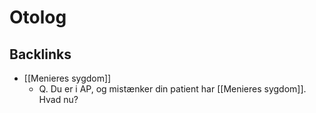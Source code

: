 # Otolog

## Backlinks
* [[Menieres sygdom]]
	* Q. Du er i AP, og mistænker din patient har [[Menieres sygdom]]. Hvad nu?

<!-- {BearID:298FCCBA-458E-4959-80E1-C41D6B9C4088-65488-0000732CBA8EEBB0} -->
